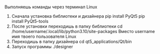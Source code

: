 Выполняешь команды через терминал Linux

1) Сначала установка библиотеки и дизайнера
pip install PyQt5
  pip install PyQt5-tools
2) После установки переходишь в папку библиотеки
  cd /home/username/.local/lib/python3.10/site-packages
Вместо username имя твоего пользователя Linux
3) Переходишь в папку дизайнера
  cd qt5_applications/Qt/bin
4) Запуск программы
  ./designer
